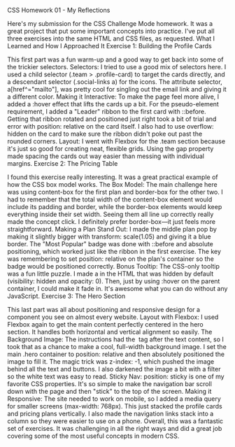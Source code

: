 CSS Homework 01 - My Reflections

Here's my submission for the CSS Challenge Mode homework. It was a great project that put some important concepts into practice. I've put all three exercises into the same HTML and CSS files, as requested.
What I Learned and How I Approached It
Exercise 1: Building the Profile Cards

This first part was a fun warm-up and a good way to get back into some of the trickier selectors.
Selectors: I tried to use a good mix of selectors here. I used a child selector (.team > .profile-card) to target the cards directly, and a descendant selector (.social-links a) for the icons. The attribute selector, a[href^="mailto"], was pretty cool for singling out the email link and giving it a different color.
Making it Interactive: To make the page feel more alive, I added a :hover effect that lifts the cards up a bit. For the pseudo-element requirement, I added a "Leader" ribbon to the first card with ::before. Getting that ribbon rotated and positioned just right took a bit of trial and error with position: relative on the card itself. I also had to use overflow: hidden on the card to make sure the ribbon didn't poke out past the rounded corners.
Layout: I went with Flexbox for the .team section because it's just so good for creating neat, flexible grids. Using the gap property made spacing the cards out way easier than messing with individual margins.
Exercise 2: The Pricing Table

I found this exercise really interesting. It was a great practical example of how the CSS box model works.
The Box Model: The main challenge here was using content-box for the first plan and border-box for the other two. I had to remember that the total width of the content-box element would include its padding and border, while the border-box elements would keep everything inside their set width. Seeing them all line up correctly really made the concept click. I definitely prefer border-box—it just feels more straightforward.
Making a Plan Stand Out: I made the middle plan pop by making it slightly bigger with transform: scale(1.05) and giving it a blue border. The "Most Popular" badge was done with ::before and absolute positioning, which worked just like the ribbon in the first exercise. The key was remembering to set position: relative on the plan's container so the badge would be positioned correctly.
Bonus Tooltip: The CSS-only tooltip was a fun little puzzle. I made a <span> in the HTML that was hidden by default (visibility: hidden and opacity: 0). Then, just by using :hover on the parent container, I could make it fade in. It's awesome what you can do without any JavaScript.
Exercise 3: The Hero Section

This last part was all about positioning and responsive design for a component you see on almost every website.
Layout with Flexbox: I used Flexbox again to get the main content perfectly centered in the hero section. It handles both horizontal and vertical alignment so easily.
The Background Image: The instructions had the <img> tag after the text content, so I took that as a chance to make a cool, full-width background image. I set the main .hero container to position: relative and then absolutely positioned the image to fill it. The magic trick was z-index: -1, which pushed the image behind all the text and buttons. I also darkened the image a bit with a filter so the white text was easy to read.
Sticky Nav: position: sticky is one of my favorite CSS properties. It's so simple to make the navigation bar scroll down with the page and then "stick" to the top of the screen.
Making it Responsive: The site needed to work on mobile, so I added a media query for smaller screens (max-width: 768px). This just stacked the profile cards and pricing plans vertically. I also made the navigation links stack into a column so they were easier to use on a phone.
Overall, this was a fantastic set of exercises. It was challenging in all the right ways and did a great job covering some of the most useful concepts in modern CSS.
